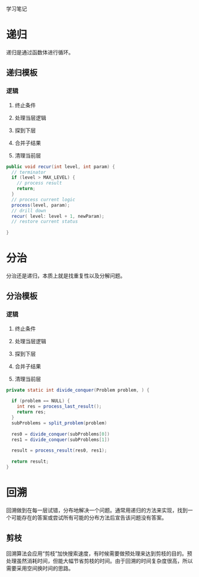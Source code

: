 学习笔记

# 递归

递归是通过函数体进行循环。

## 递归模板

### 逻辑

1. 终止条件

2. 处理当层逻辑

3. 探到下层

4. 合并子结果

5. 清理当前层

```java
public void recur(int level, int param) { 
  // terminator 
  if (level > MAX_LEVEL) { 
    // process result 
    return; 
  }
  // process current logic 
  process(level, param); 
  // drill down 
  recur( level: level + 1, newParam); 
  // restore current status 
 
}
```



# 分治

分治还是递归，本质上就是找重复性以及分解问题。

## 分治模板

### 逻辑

1. 终止条件

2. 处理当层逻辑

3. 探到下层

4. 合并子结果

5. 清理当前层

```java
private static int divide_conquer(Problem problem, ) {
  
  if (problem == NULL) {
    int res = process_last_result();
    return res;     
  }
  subProblems = split_problem(problem)
  
  res0 = divide_conquer(subProblems[0])
  res1 = divide_conquer(subProblems[1])
  
  result = process_result(res0, res1);
  
  return result;
}
```

# 回溯

回溯做到在每一层试错，分布地解决一个问题。通常用递归的方法来实现，找到一个可能存在的答案或尝试所有可能的分布方法后宣告该问题没有答案。

## 剪枝

回溯算法会应用“剪枝”加快搜索速度，有时候需要做预处理来达到剪枝的目的。预处理虽然消耗时间，但能大幅节省剪枝的时间。由于回溯的时间复杂度很高，所以需要采用空间换时间的思路。





